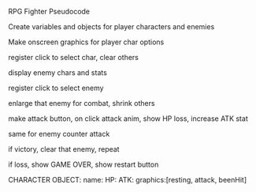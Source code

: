 RPG Fighter Pseudocode

Create variables and objects for player characters and enemies

Make onscreen graphics for player char options

register click to select char, clear others

display enemy chars and stats

register click to select enemy

enlarge that enemy for combat, shrink others

make attack button, on click attack anim, show HP loss, increase ATK stat

same for enemy counter attack

if victory, clear that enemy, repeat 

if loss, show GAME OVER, show restart button

CHARACTER OBJECT:
    name:
    HP:
    ATK:
    graphics:[resting, attack, beenHit]
